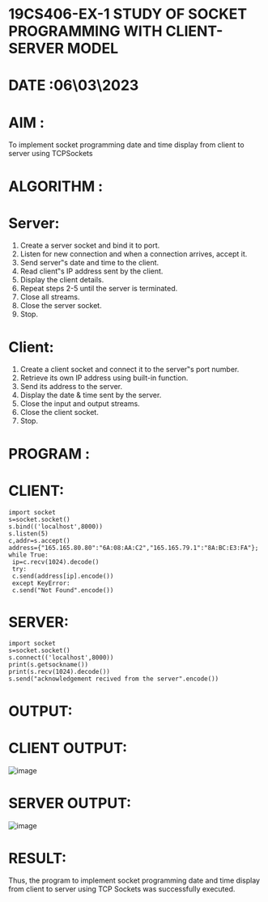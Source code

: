 # 19CS406-EX-1 STUDY OF SOCKET PROGRAMMING WITH CLIENT-SERVER MODEL
# DATE :06\03\2023
# AIM :
To implement socket programming date and time display from client to server using TCPSockets

# ALGORITHM :
# Server:

1. Create a server socket and bind it to port.
2. Listen for new connection and when a connection arrives, accept it.
3. Send server‟s date and time to the client.
4. Read client‟s IP address sent by the client.
5. Display the client details.
6. Repeat steps 2-5 until the server is terminated.
7. Close all streams.
8. Close the server socket.
9. Stop.

# Client:

1. Create a client socket and connect it to the server‟s port number.
2. Retrieve its own IP address using built-in function.
3. Send its address to the server.
4. Display the date & time sent by the server.
5. Close the input and output streams.
6. Close the client socket.
7. Stop.

# PROGRAM :
# CLIENT:
```
import socket
s=socket.socket()
s.bind(('localhost',8000))
s.listen(5)
c,addr=s.accept()
address={"165.165.80.80":"6A:08:AA:C2","165.165.79.1":"8A:BC:E3:FA"};
while True:
 ip=c.recv(1024).decode()
 try:
 c.send(address[ip].encode())
 except KeyError:
 c.send("Not Found".encode())
 ```
# SERVER:
```
import socket
s=socket.socket()
s.connect(('localhost',8000))
print(s.getsockname())
print(s.recv(1024).decode())
s.send("acknowledgement recived from the server".encode())
```
# OUTPUT:
# CLIENT OUTPUT:
![image](https://github.com/Raghulshanmugam2004/19CS406-EX-1/assets/119561118/18cc6b16-6ac4-4978-8fbe-e1b01594fb57)
# SERVER OUTPUT:
![image](https://github.com/Raghulshanmugam2004/19CS406-EX-1/assets/119561118/532ca890-9ec5-4396-889a-c7b622211b44)
# RESULT:
Thus, the program to implement socket programming date and time display from client to server using TCP Sockets was successfully executed.

